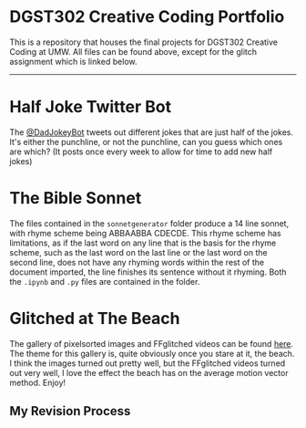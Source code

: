 # DGST302 Creative Coding Portfolio
This is a repository that houses the final projects for DGST302 Creative Coding at UMW.
All files can be found above, except for the glitch assignment which is linked below.

* * *

# Half Joke Twitter Bot
The [@DadJokeyBot](https://twitter.com/DadJokeyBot) tweets out different jokes that are just half of the jokes. It's either the punchline, or not the punchline, can you guess which ones are which? (It posts once every week to allow for time to add new half jokes)

# The Bible Sonnet
The files contained in the `sonnetgenerator` folder produce a 14 line sonnet, with rhyme scheme being ABBAABBA CDECDE. This rhyme scheme has limitations, as if the last word on any line that is the basis for the rhyme scheme, such as the last word on the last line or the last word on the second line, does not have any rhyming words within the rest of the document imported, the line finishes its sentence without it rhyming. Both the `.ipynb` and `.py` files are contained in the folder.

# Glitched at The Beach
The gallery of pixelsorted images and FFglitched videos can be found [here](https://imgur.com/a/jxCPYYN). The theme for this gallery is, quite obviously once you stare at it, the beach. I think the images turned out pretty well, but the FFglitched videos turned out very well, I love the effect the beach has on the average motion vector method. Enjoy!

## My Revision Process
